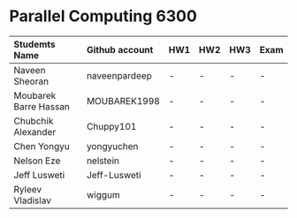 # Parallel Computing 6300

|Studemts Name         | Github account| HW1 | HW2 | HW3 | Exam|
|:---------------------|:--------------|:----|:----|:----|:----|
|Naveen Sheoran        | naveenpardeep |-    |-    |-    |-    |
|Moubarek Barre Hassan | MOUBAREK1998  |-    |-    |-    |-    |
|Chubchik Alexander    | Chuppy101     |-    |-    |-    |-    |
|Chen Yongyu           | yongyuchen    |-    |-    |-    |-    |
|Nelson Eze            | nelstein      |-    |-    |-    |-    |
|Jeff Lusweti          | Jeff-Lusweti  |-    |-    |-    |-    |
|Ryleev Vladislav      | wiggum        |-    |-    |-    |-    |
